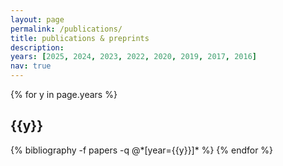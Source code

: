 ```yaml
---
layout: page
permalink: /publications/
title: publications & preprints
description: 
years: [2025, 2024, 2023, 2022, 2020, 2019, 2017, 2016]
nav: true
---
```


<div class="publications">

{% for y in page.years %}
  <h2 class="year">{{y}}</h2>
  {% bibliography -f papers -q @*[year={{y}}]* %}
{% endfor %}

</div>
